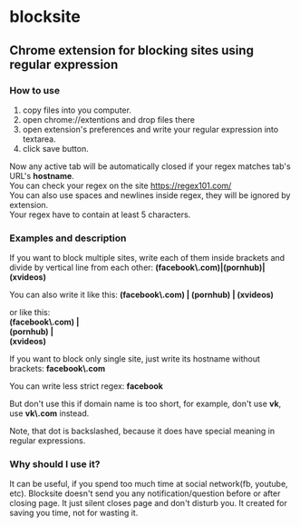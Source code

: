 # blocksite
## Chrome extension for blocking sites using regular expression
### How to use
1. copy files into you computer.
2. open chrome://extentions and drop files there
3. open extension's preferences and write your regular expression into textarea.
4. click save button.  

Now any active tab will be automatically closed if your regex matches tab's URL's **hostname**.  
You can check your regex on the site https://regex101.com/  
You can also use spaces and newlines inside regex, they will be ignored by extension.  
Your regex have to contain at least 5 characters.


### Examples and description
If you want to block multiple sites, write each of them inside brackets and divide by vertical line from each other:
**(facebook\\.com)|(pornhub)|(xvideos)**

You can also write it like this:
**(facebook\\.com) | (pornhub) | (xvideos)**

or like this:  
**(facebook\\.com) |**  
**(pornhub) |**  
**(xvideos)**   

If you want to block only single site, just write its hostname without brackets:
**facebook\\.com**

You can write less strict regex: **facebook**   

But don't use this if domain name is too short, for example, don't use **vk**, use **vk\\.com** instead.

Note, that dot is backslashed, because it does have special meaning in regular expressions.

### Why should I use it?
It can be useful, if you spend too much time at social network(fb, youtube, etc). Blocksite doesn't send you any notification/question before or after closing page. It just silent closes page and don't disturb you. It created for saving you time, not for wasting it.
